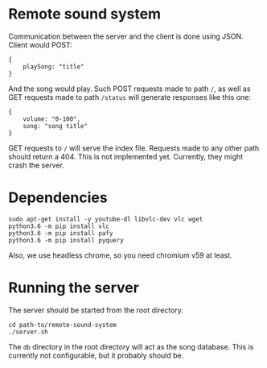 # Remote sound system

Communication between the server and the client is done using JSON.
Client would POST:

```
{
    playSong: "title"
}
```

And the song would play.
Such POST requests made to path `/`, as well as GET requests made to path `/status` will generate responses like this one:

```
{
    volume: "0-100",
    song: "song title"
}
```

GET requests to `/` will serve the index file.
Requests made to any other path should return a 404. This is not implemented yet. Currently, they might crash the server.

# Dependencies

```
sudo apt-get install -y youtube-dl libvlc-dev vlc wget
python3.6 -m pip install vlc
python3.6 -m pip install pafy
python3.6 -m pip install pyquery
```

Also, we use headless chrome, so you need chromium v59 at least.

# Running the server

The server should be started from the root directory. 

```
cd path-to/remote-sound-system
./server.sh
```

The `db` directory in the root directory will act as the song database. This is currently not configurable, but it probably should be.

